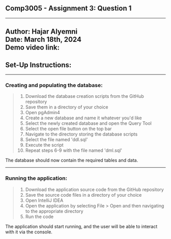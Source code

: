 Comp3005 - Assignment 3: Question 1
--

---
**Author:** Hajar Alyemni   
**Date:** March 18th, 2024  
**Demo video link:** 
---
## Set-Up Instructions:  

---

### Creating and populating the database:
>    1. Download the database creation scripts from the GitHub repository  
>    2. Save them in a directory of your choice 
>    3. Open pgAdmin4  
>    4. Create a new database and name it whatever you'd like  
>    5. Select the newly created database and open the Query Tool  
>    6. Select the open file button on the top bar  
>    7. Navigate to the directory storing the database scripts   
>    8. Select the file named 'ddl.sql'  
>    9. Execute the script   
>    10. Repeat steps 6-9 with the file named 'dml.sql'  

The database should now contain the required tables and data.

---
### Running the application:  
>   1. Download the application source code from the GitHub repository  
>   2. Save the source code files in a directory of your choice
>   3. Open IntelliJ IDEA 
>   4. Open the application by selecting File > Open and then navigating to the appropriate directory
>   5. Run the code 

The application should start running, and the user will be able to interact with it via the console.


